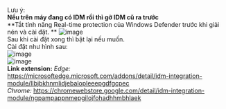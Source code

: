 Lưu ý:
<br>
**Nếu trên máy đang có IDM rồi thì gỡ IDM cũ ra trước**
<br>
**Tắt tính năng Real-time protection của Windows Defender trước khi giải nén và cài đặt. **
![image](https://github.com/user-attachments/assets/b98e67d5-f131-469e-bd01-6c4789db77fe)
<br>
Sau khi cài đặt xong thì bật lại nếu muốn.
<br>
Cài đặt như hình sau:
<br>
![image](https://github.com/user-attachments/assets/e5b71e04-4ab4-4034-88bc-334e07e2be5e)
<br>
![image](https://github.com/user-attachments/assets/4cc86e0c-4800-482e-95a5-d58fc0fc765d)
<br>
**Link extension:**
_Edge:_ https://microsoftedge.microsoft.com/addons/detail/idm-integration-module/llbjbkhnmlidjebalopleeepgdfgcpec
<br>
_Chrome:_ https://chromewebstore.google.com/detail/idm-integration-module/ngpampappnmepgilojfohadhhmbhlaek
